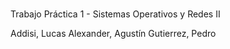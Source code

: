 #
Trabajo Práctica 1 - Sistemas Operativos y Redes II

Addisi, Lucas
Alexander, Agustín
Gutierrez, Pedro
